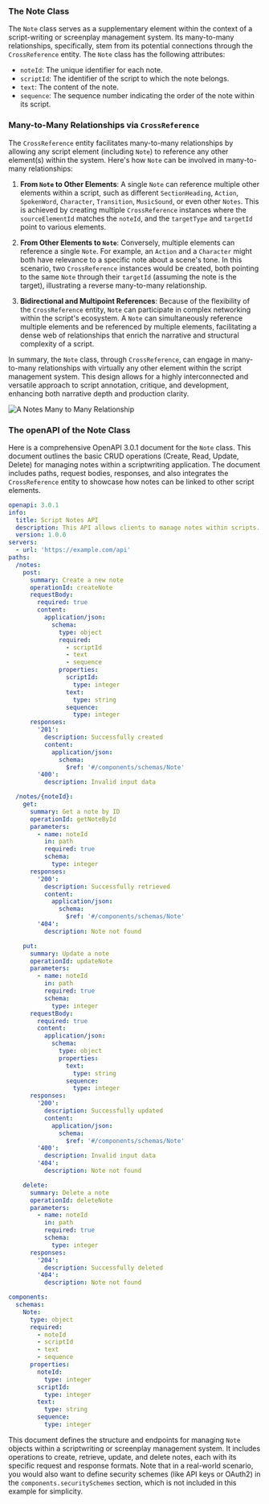 ### The Note Class

The `Note` class serves as a supplementary element within the context of a script-writing or screenplay management system. Its many-to-many relationships, specifically, stem from its potential connections through the `CrossReference` entity. The `Note` class has the following attributes:

- `noteId`: The unique identifier for each note.
- `scriptId`: The identifier of the script to which the note belongs.
- `text`: The content of the note.
- `sequence`: The sequence number indicating the order of the note within its script.

### Many-to-Many Relationships via `CrossReference`

The `CrossReference` entity facilitates many-to-many relationships by allowing any script element (including `Note`) to reference any other element(s) within the system. Here's how `Note` can be involved in many-to-many relationships:

1. **From `Note` to Other Elements**: A single `Note` can reference multiple other elements within a script, such as different `SectionHeading`, `Action`, `SpokenWord`, `Character`, `Transition`, `MusicSound`, or even other `Notes`. This is achieved by creating multiple `CrossReference` instances where the `sourceElementId` matches the `noteId`, and the `targetType` and `targetId` point to various elements.

2. **From Other Elements to `Note`**: Conversely, multiple elements can reference a single `Note`. For example, an `Action` and a `Character` might both have relevance to a specific note about a scene's tone. In this scenario, two `CrossReference` instances would be created, both pointing to the same `Note` through their `targetId` (assuming the note is the target), illustrating a reverse many-to-many relationship.

3. **Bidirectional and Multipoint References**: Because of the flexibility of the `CrossReference` entity, `Note` can participate in complex networking within the script's ecosystem. A `Note` can simultaneously reference multiple elements and be referenced by multiple elements, facilitating a dense web of relationships that enrich the narrative and structural complexity of a script.

In summary, the `Note` class, through `CrossReference`, can engage in many-to-many relationships with virtually any other element within the script management system. This design allows for a highly interconnected and versatile approach to script annotation, critique, and development, enhancing both narrative depth and production clarity.

![A Notes Many to Many Relationship](https://coach.benedikt-eickhoff.de/koken/storage/cache/images/000/713/Bild-23,huge.1712554118.jpeg)

### The openAPI of the Note Class

Here is a comprehensive OpenAPI 3.0.1 document for the `Note` class. This document outlines the basic CRUD operations (Create, Read, Update, Delete) for managing notes within a scriptwriting application. The document includes paths, request bodies, responses, and also integrates the `CrossReference` entity to showcase how notes can be linked to other script elements.

```yaml
openapi: 3.0.1
info:
  title: Script Notes API
  description: This API allows clients to manage notes within scripts.
  version: 1.0.0
servers:
  - url: 'https://example.com/api'
paths:
  /notes:
    post:
      summary: Create a new note
      operationId: createNote
      requestBody:
        required: true
        content:
          application/json:
            schema:
              type: object
              required:
                - scriptId
                - text
                - sequence
              properties:
                scriptId:
                  type: integer
                text:
                  type: string
                sequence:
                  type: integer
      responses:
        '201':
          description: Successfully created
          content:
            application/json:
              schema:
                $ref: '#/components/schemas/Note'
        '400':
          description: Invalid input data

  /notes/{noteId}:
    get:
      summary: Get a note by ID
      operationId: getNoteById
      parameters:
        - name: noteId
          in: path
          required: true
          schema:
            type: integer
      responses:
        '200':
          description: Successfully retrieved
          content:
            application/json:
              schema:
                $ref: '#/components/schemas/Note'
        '404':
          description: Note not found

    put:
      summary: Update a note
      operationId: updateNote
      parameters:
        - name: noteId
          in: path
          required: true
          schema:
            type: integer
      requestBody:
        required: true
        content:
          application/json:
            schema:
              type: object
              properties:
                text:
                  type: string
                sequence:
                  type: integer
      responses:
        '200':
          description: Successfully updated
          content:
            application/json:
              schema:
                $ref: '#/components/schemas/Note'
        '400':
          description: Invalid input data
        '404':
          description: Note not found

    delete:
      summary: Delete a note
      operationId: deleteNote
      parameters:
        - name: noteId
          in: path
          required: true
          schema:
            type: integer
      responses:
        '204':
          description: Successfully deleted
        '404':
          description: Note not found

components:
  schemas:
    Note:
      type: object
      required:
        - noteId
        - scriptId
        - text
        - sequence
      properties:
        noteId:
          type: integer
        scriptId:
          type: integer
        text:
          type: string
        sequence:
          type: integer

```

This document defines the structure and endpoints for managing `Note` objects within a scriptwriting or screenplay management system. It includes operations to create, retrieve, update, and delete notes, each with its specific request and response formats. Note that in a real-world scenario, you would also want to define security schemes (like API keys or OAuth2) in the `components.securitySchemes` section, which is not included in this example for simplicity.